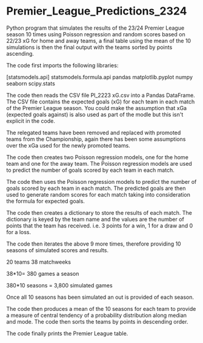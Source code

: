 # Premier_League_Predictions_2324
Python program that simulates the results of the 23/24 Premier League season 10 times using Poisson regression and random scores based on 22/23 xG for home and away teams, a final table using the mean of the 10 simulations is then the final output with the teams sorted by points ascending.

The code first imports the following libraries:

[statsmodels.api]
statsmodels.formula.api
pandas
matplotlib.pyplot
numpy
seaborn
scipy.stats

The code then reads the CSV file Pl_2223 xG.csv into a Pandas DataFrame. The CSV file contains the expected goals (xG) for each team in each match of the Premier League season. You could make the assumption that xGa (expected goals against) is also used as part of the modle but this isn't explicit in the code.

The relegated teams have been removed and replaced with promoted teams from the Championship, again there has been some assumptions over the xGa used for the newly promoted teams.

The code then creates two Poisson regression models, one for the home team and one for the away team. The Poisson regression models are used to predict the number of goals scored by each team in each match.

The code then uses the Poisson regression models to predict the number of goals scored by each team in each match. The predicted goals are then used to generate random scores for each match taking into consideration the formula for expected goals.

The code then creates a dictionary to store the results of each match. The dictionary is keyed by the team name and the values are the number of points that the team has received. i.e. 3 points for a win, 1 for a draw and 0 for a loss.

The code then iterates the above 9 more times, therefore providing 10 seasons of simulated scores and results.

20 teams
38 matchweeks

38*10= 380 games a season

380*10 seasons = 3,800 simulated games

Once all 10 seasons has been simulated an out is provided of each season.

The code then produces a mean of the 10 seasons for each team to provide a measure of central tendency of a probability distribution along median and mode. The code then sorts the teams by points in descending order.

The code finally prints the Premier League table.
